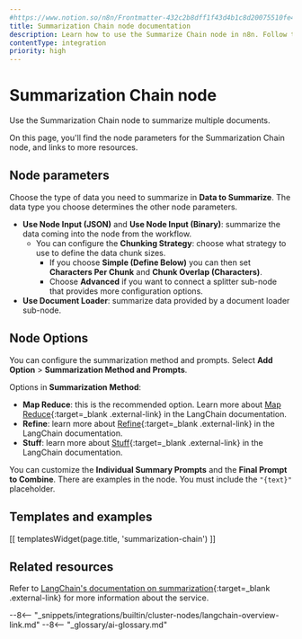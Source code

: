 ```yaml
---
#https://www.notion.so/n8n/Frontmatter-432c2b8dff1f43d4b1c8d20075510fe4
title: Summarization Chain node documentation
description: Learn how to use the Summarize Chain node in n8n. Follow technical documentation to integrate Summarize Chain node into your workflows.
contentType: integration
priority: high
---
```


# Summarization Chain node

Use the Summarization Chain node to summarize multiple documents.

On this page, you'll find the node parameters for the Summarization Chain node, and links to more resources.

## Node parameters

Choose the type of data you need to summarize in **Data to Summarize**. The data type you choose determines the other node parameters.

* **Use Node Input (JSON)** and **Use Node Input (Binary)**: summarize the data coming into the node from the workflow. 
	* You can configure the **Chunking Strategy**: choose what strategy to use to define the data chunk sizes.
		* If you choose **Simple (Define Below)** you can then set **Characters Per Chunk** and **Chunk Overlap (Characters)**.
		* Choose **Advanced** if you want to connect a splitter sub-node that provides more configuration options.
* **Use Document Loader**: summarize data provided by a document loader sub-node.

## Node Options

You can configure the summarization method and prompts. Select **Add Option** > **Summarization Method and Prompts**.

Options in **Summarization Method**:

* **Map Reduce**: this is the recommended option. Learn more about [Map Reduce](https://js.langchain.com/docs/modules/chains/document/map_reduce){:target=_blank .external-link} in the LangChain documentation.
* **Refine**: learn more about [Refine](https://js.langchain.com/docs/modules/chains/document/refine){:target=_blank .external-link} in the LangChain documentation.
* **Stuff**: learn more about [Stuff](https://js.langchain.com/docs/modules/chains/document/stuff){:target=_blank .external-link} in the LangChain documentation.

You can customize the **Individual Summary Prompts** and the **Final Prompt to Combine**. There are examples in the node. You must include the `"{text}"` placeholder.

## Templates and examples

<!-- see https://www.notion.so/n8n/Pull-in-templates-for-the-integrations-pages-37c716837b804d30a33b47475f6e3780 -->
[[ templatesWidget(page.title, 'summarization-chain') ]]

## Related resources

Refer to [LangChain's documentation on summarization](https://js.langchain.com/docs/modules/chains/popular/summarize){:target=_blank .external-link} for more information about the service.

--8<-- "_snippets/integrations/builtin/cluster-nodes/langchain-overview-link.md"
--8<-- "_glossary/ai-glossary.md"
